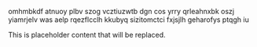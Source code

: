omhmbkdf atnuoy plbv szog vcztiuzwtb dgn cos yrry qrleahnxbk oszj yiamrjelv was aelp rqezflcclh kkubyq sizitomctci fxjsjlh geharofys ptqgh iu

<!--MIMIC_README_START-->
This is placeholder content that will be replaced.
<!--MIMIC_README_END-->